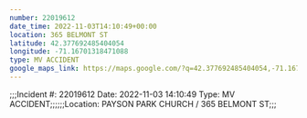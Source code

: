 ```yaml
---
number: 22019612
date_time: 2022-11-03T14:10:49+00:00
location: 365 BELMONT ST
latitude: 42.377692485404054
longitude: -71.16701318471088
type: MV ACCIDENT
google_maps_link: https://maps.google.com/?q=42.377692485404054,-71.16701318471088
---
```


;;;Incident #: 22019612  Date: 2022-11-03 14:10:49   Type: MV ACCIDENT;;;;;;Location: PAYSON PARK CHURCH / 365 BELMONT ST;;;

